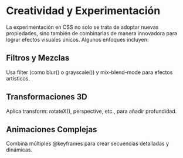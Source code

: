 # Creatividad y Experimentación

La experimentación en CSS no solo se trata de adoptar nuevas propiedades, sino también de combinarlas de manera innovadora para lograr efectos visuales únicos. Algunos enfoques incluyen:

## Filtros y Mezclas

Usa filter (como blur() o grayscale()) y mix-blend-mode para efectos artísticos.

## Transformaciones 3D

Aplica transform: rotateX(), perspective, etc., para añadir profundidad.

## Animaciones Complejas

Combina múltiples @keyframes para crear secuencias detalladas y dinámicas.
